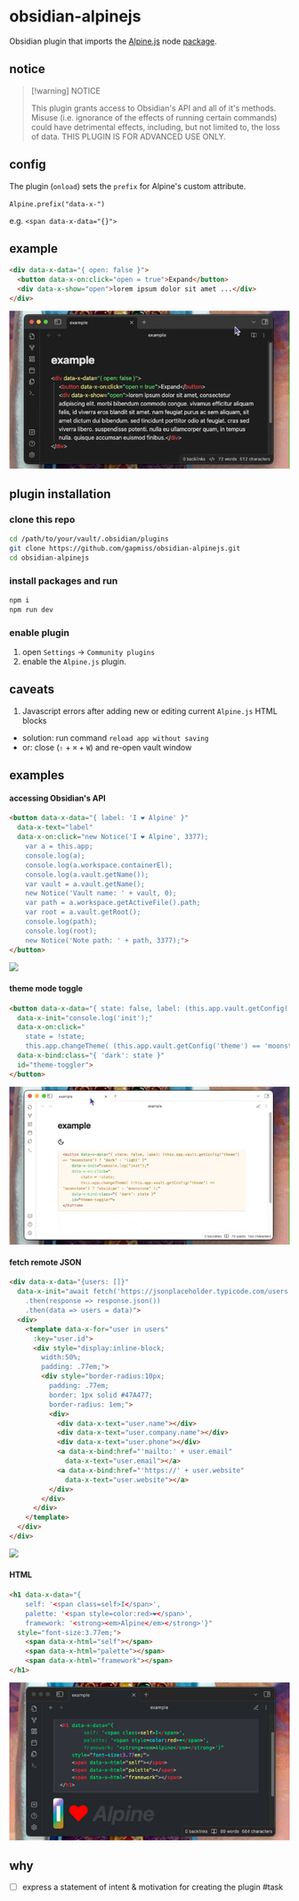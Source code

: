 # obsidian-alpinejs

Obsidian plugin that imports the [Alpine.js](https://alpinejs.dev/) node [package](https://www.npmjs.com/package/alpinejs).

## notice


> [!warning] NOTICE
> 
> This plugin grants access to Obsidian's API and all of it's methods. Misuse (i.e. ignorance of the effects of running certain commands) could have detrimental effects, including, but not limited to, the loss of data. THIS PLUGIN IS FOR ADVANCED USE ONLY. 
> 


## config

The plugin (`onload`) sets the `prefix` for Alpine's custom attribute.

`Alpine.prefix("data-x-")`

e.g. `<span data-x-data="{}">`

## example

```html
<div data-x-data="{ open: false }">
  <button data-x-on:click="open = true">Expand</button>
  <div data-x-show="open">lorem ipsum dolor sit amet ...</div>
</div>
```

![](assets/CleanShot–{Obsidian}-(example%20-%20obsidian-alpinejs%20-%20Obsidian%20v1.1.3)–[2022-12-13-23.26.25].gif)

## plugin installation

### clone this repo

```bash
cd /path/to/your/vault/.obsidian/plugins
git clone https://github.com/gapmiss/obsidian-alpinejs.git
cd obsidian-alpinejs
```

### install packages and run

```bash
npm i
npm run dev
```

### enable plugin

1. open `Settings` → `Community plugins`
2. enable the `Alpine.js` plugin.

## caveats

1. Javascript errors after adding new or editing current `Alpine.js` HTML blocks
  - solution: run command `reload app without saving`
  - or: close (`⇧` + `⌘` + `W`) and re-open vault window

## examples

#### accessing Obsidian's API

```html
<button data-x-data="{ label: 'I ❤️ Alpine' }"
  data-x-text="label"
  data-x-on:click="new Notice('I ❤️ Alpine', 3377);
    var a = this.app;
    console.log(a);
    console.log(a.workspace.containerEl);
    console.log(a.vault.getName());
    var vault = a.vault.getName();
    new Notice('Vault name: ' + vault, 0);
    var path = a.workspace.getActiveFile().path;
    var root = a.vault.getRoot();
    console.log(path);
    console.log(root);
    new Notice('Note path: ' + path, 3377);">
</button>
```

![](assets/CleanShot–{Obsidian}-(example%20-%20obsidian-alpinejs%20-%20Obsidian%20v1.1.3)–[2022-12-13-23.37.50].gif)

#### theme mode toggle

```html
<button data-x-data="{ state: false, label: (this.app.vault.getConfig('theme') == 'moonstone') ? 'dark' : 'light' }"
  data-x-init="console.log('init');"
  data-x-on:click="
    state = !state;
    this.app.changeTheme( (this.app.vault.getConfig('theme') == 'moonstone') ? 'obsidian' : 'moonstone' );"
  data-x-bind:class="{ 'dark': state }"
  id="theme-toggler">
</button>
```

![](assets/CleanShot–{Obsidian}-(example%20-%20obsidian-alpinejs%20-%20Obsidian%20v1.1.3)–[2022-12-14-00.15.04].gif)

#### fetch remote JSON

```html
<div data-x-data="{users: []}" 
  data-x-init="await fetch('https://jsonplaceholder.typicode.com/users')
    .then(response => response.json())
    .then(data => users = data)">
  <div>
    <template data-x-for="user in users"
      :key="user.id">
      <div style="display:inline-block; 
        width:50%;
        padding: .77em;">
        <div style="border-radius:10px; 
          padding: .77em;
          border: 1px solid #47A477;
          border-radius: 1em;">
          <div>
            <div data-x-text="user.name"></div>
            <div data-x-text="user.company.name"></div>
            <div data-x-text="user.phone"></div>
            <a data-x-bind:href="'mailto:' + user.email" 
              data-x-text="user.email"></a>     
            <a data-x-bind:href="'https://' + user.website" 
              data-x-text="user.website"></a>
          </div>
        </div>
      </div>
    </template>
  </div>
</div>
```

![](assets/CleanShot–{Obsidian}-(example%20-%20obsidian-alpinejs%20-%20Obsidian%20v1.1.3)–[2022-12-14-01.09.36].gif)

#### HTML 

```html
<h1 data-x-data="{ 
    self: '<span class=self>I</span>',
    palette: '<span style=color:red>❤️</span>',
    framework: '<strong><em>Alpine</em></strong>'}" 
  style="font-size:3.77em;">
    <span data-x-html="self"></span> 
    <span data-x-html="palette"></span> 
    <span data-x-html="framework"></span>
</h1>
```

![](assets/CleanShot–{Obsidian}-(example%20-%20obsidian-alpinejs%20-%20Obsidian%20v1.1.3)–[2022-12-14-01.27.25].png)

## why

- [ ] express a statement of intent & motivation for creating the plugin #task
